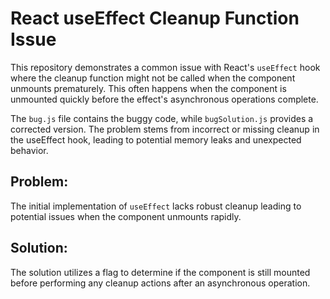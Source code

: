 # React useEffect Cleanup Function Issue

This repository demonstrates a common issue with React's `useEffect` hook where the cleanup function might not be called when the component unmounts prematurely.  This often happens when the component is unmounted quickly before the effect's asynchronous operations complete.

The `bug.js` file contains the buggy code, while `bugSolution.js` provides a corrected version.  The problem stems from incorrect or missing cleanup in the useEffect hook, leading to potential memory leaks and unexpected behavior.

## Problem:
The initial implementation of `useEffect` lacks robust cleanup leading to potential issues when the component unmounts rapidly.

## Solution:
The solution utilizes a flag to determine if the component is still mounted before performing any cleanup actions after an asynchronous operation.